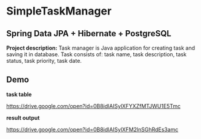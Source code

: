 # SimpleTaskManager 
## Spring Data JPA + Hibernate + PostgreSQL
**Project description:** Task manager is Java application for creating task and saving it in database. Task consists of: task name, task description, task status, task priority, task date. 

## Demo
**task table**

https://drive.google.com/open?id=0B8idIAISylXFYXZfMTJWU1E5Tmc

**result output**

https://drive.google.com/open?id=0B8idIAISylXFM2lnSGhRdEs3amc

